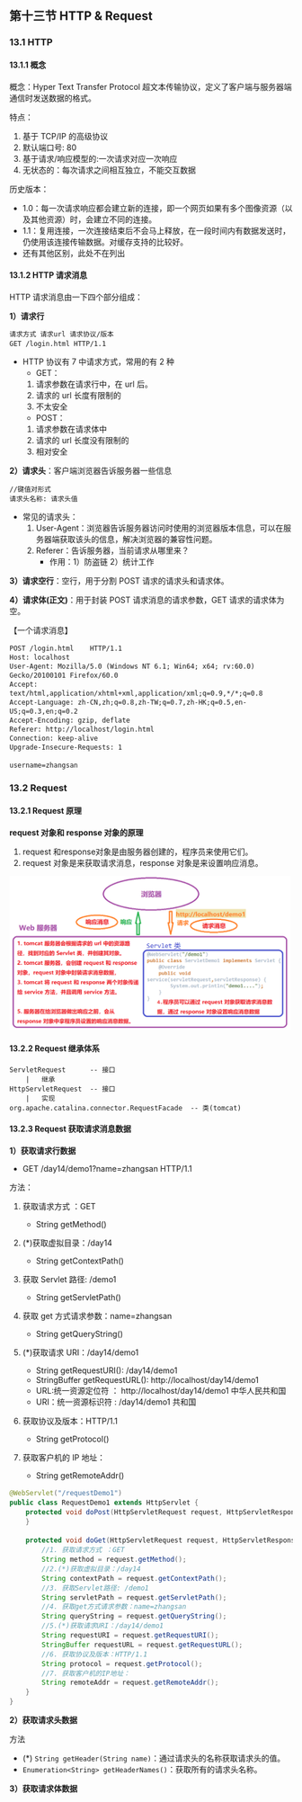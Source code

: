 ## 第十三节 HTTP & Request

### 13.1 HTTP

#### 13.1.1 概念 

概念：Hyper Text Transfer Protocol 超文本传输协议，定义了客户端与服务器端通信时发送数据的格式。

特点：
1. 基于 TCP/IP 的高级协议
2. 默认端口号: 80
3. 基于请求/响应模型的:一次请求对应一次响应
4. 无状态的：每次请求之间相互独立，不能交互数据
	
历史版本：
* 1.0：每一次请求响应都会建立新的连接，即一个网页如果有多个图像资源（以及其他资源）时，会建立不同的连接。
* 1.1：复用连接，一次连接结束后不会马上释放，在一段时间内有数据发送时，仍使用该连接传输数据。对缓存支持的比较好。
* 还有其他区别，此处不在列出

#### 13.1.2 HTTP 请求消息

HTTP 请求消息由一下四个部分组成：

**1）请求行**

```markdown
请求方式 请求url 请求协议/版本
GET /login.html	HTTP/1.1
```

* HTTP 协议有 7 中请求方式，常用的有 2 种
   * GET：
	1. 请求参数在请求行中，在 url 后。
	2. 请求的 url 长度有限制的
	3. 不太安全
   * POST：
	1. 请求参数在请求体中
	2. 请求的 url 长度没有限制的
	3. 相对安全

**2）请求头**：客户端浏览器告诉服务器一些信息

```
//键值对形式
请求头名称: 请求头值
```

* 常见的请求头：
	1. User-Agent：浏览器告诉服务器访问时使用的浏览器版本信息，可以在服务器端获取该头的信息，解决浏览器的兼容性问题。
	2. Referer：告诉服务器，当前请求从哪里来？
		* 作用：1）防盗链 2）统计工作

**3）请求空行**：空行，用于分割 POST 请求的请求头和请求体。

**4）请求体(正文)**：用于封装 POST 请求消息的请求参数，GET 请求的请求体为空。


【一个请求消息】

```
POST /login.html	HTTP/1.1
Host: localhost
User-Agent: Mozilla/5.0 (Windows NT 6.1; Win64; x64; rv:60.0) Gecko/20100101 Firefox/60.0
Accept: text/html,application/xhtml+xml,application/xml;q=0.9,*/*;q=0.8
Accept-Language: zh-CN,zh;q=0.8,zh-TW;q=0.7,zh-HK;q=0.5,en-US;q=0.3,en;q=0.2
Accept-Encoding: gzip, deflate
Referer: http://localhost/login.html
Connection: keep-alive
Upgrade-Insecure-Requests: 1

username=zhangsan	
```

### 13.2 Request

#### 13.2.1 Request 原理

**request 对象和 response 对象的原理**
1. request 和response对象是由服务器创建的，程序员来使用它们。
2. request 对象是来获取请求消息，response 对象是来设置响应消息。

<img src="./img6/75-request-principle.png" width=500>


#### 13.2.2 Request 继承体系

```
ServletRequest		-- 接口
    |	继承
HttpServletRequest	-- 接口
    |	实现
org.apache.catalina.connector.RequestFacade  -- 类(tomcat)
```

#### 13.2.3 Request 获取请求消息数据 

**1）获取请求行数据**

* GET /day14/demo1?name=zhangsan HTTP/1.1

方法：

1. 获取请求方式 ：GET
	* String getMethod()  
	
2. (*)获取虚拟目录：/day14
	* String getContextPath()
	
3. 获取 Servlet 路径: /demo1
	* String getServletPath()
	
4. 获取 get 方式请求参数：name=zhangsan
	* String getQueryString()
	
5. (*)获取请求 URI：/day14/demo1
	* String getRequestURI():	/day14/demo1
	* StringBuffer getRequestURL(): http://localhost/day14/demo1
	* URL:统一资源定位符 ： http://localhost/day14/demo1	中华人民共和国
	* URI：统一资源标识符 : /day14/demo1					共和国

6. 获取协议及版本：HTTP/1.1
	* String getProtocol()

7. 获取客户机的 IP 地址：
	* String getRemoteAddr()

```java
@WebServlet("/requestDemo1")
public class RequestDemo1 extends HttpServlet {
    protected void doPost(HttpServletRequest request, HttpServletResponse response) throws ServletException, IOException {
    }

    protected void doGet(HttpServletRequest request, HttpServletResponse response) throws ServletException, IOException {
        //1. 获取请求方式 ：GET
        String method = request.getMethod();
        //2.(*)获取虚拟目录：/day14
        String contextPath = request.getContextPath();
        //3. 获取Servlet路径: /demo1
        String servletPath = request.getServletPath();
        //4. 获取get方式请求参数：name=zhangsan
        String queryString = request.getQueryString();
        //5.(*)获取请求URI：/day14/demo1
        String requestURI = request.getRequestURI();
        StringBuffer requestURL = request.getRequestURL();
        //6. 获取协议及版本：HTTP/1.1
        String protocol = request.getProtocol();
        //7. 获取客户机的IP地址：
        String remoteAddr = request.getRemoteAddr();
    }
}
```

**2）获取请求头数据**

方法

* (*) `String getHeader(String name)`：通过请求头的名称获取请求头的值。
* `Enumeration<String> getHeaderNames()`：获取所有的请求头名称。



**3）获取请求体数据**













 